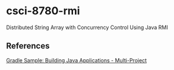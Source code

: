 # csci-8780-rmi

Distributed String Array with Concurrency Control Using Java RMI

## References

[Gradle Sample: Building Java Applications - Multi-Project](https://docs.gradle.org/7.6/samples/sample_building_java_applications_multi_project.html)
